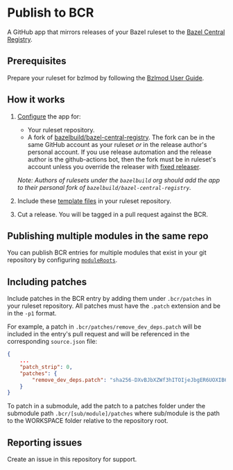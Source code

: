 # Publish to BCR

A GitHub app that mirrors releases of your Bazel ruleset to the [Bazel Central Registry](https://github.com/bazelbuild/bazel-central-registry).

## Prerequisites

Prepare your ruleset for bzlmod by following the [Bzlmod User Guide](https://bazel.build/docs/bzlmod).

## How it works

1. [Configure](https://github.com/apps/publish-to-bcr) the app for:

   - Your ruleset repository.
   - A fork of [bazelbuild/bazel-central-registry](https://github.com/bazelbuild/bazel-central-registry). The fork can be in the same GitHub account as your ruleset _or_ in the release author's personal account. If you use release automation and the release author is the github-actions bot, then the fork must
     be in ruleset's account unless you override the releaser with [fixed releaser](./templates/README.md#optional-configyml).

   _Note: Authors of rulesets under the `bazelbuild` org should add the app to their personal fork of `bazelbuild/bazel-central-registry`._

1. Include these [template files](./templates) in your ruleset repository.
1. Cut a release. You will be tagged in a pull request against the BCR.

## Publishing multiple modules in the same repo

You can publish BCR entries for multiple modules that exist in your git repository by configuring [`moduleRoots`](./templates/README.md#optional-configyml).

## Including patches

Include patches in the BCR entry by adding them under `.bcr/patches` in your ruleset repository. All patches must have the `.patch` extension and be in the `-p1` format.

For example, a patch in `.bcr/patches/remove_dev_deps.patch` will be included in the entry's pull request and will be referenced in the
corresponding `source.json` file:

```json
{
    ...
    "patch_strip": 0,
    "patches": {
        "remove_dev_deps.patch": "sha256-DXvBJbXZWf3hITOIjeJbgER6UOXIB6ogpgullT+oP4k="
    }
}
```

To patch in a submodule, add the patch to a patches folder under the submodule path `.bcr/[sub/module]/patches` where sub/module is the path to the WORKSPACE folder relative to the repository root.

## Reporting issues

Create an issue in this repository for support.

